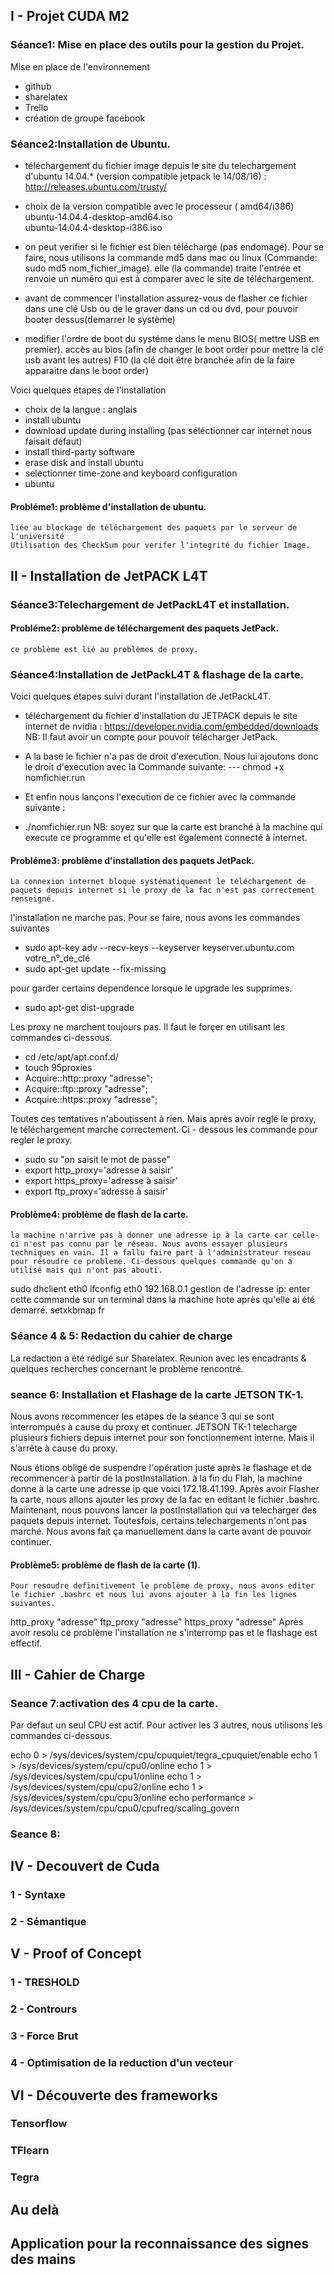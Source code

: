 ## I - Projet CUDA M2


### Séance1: Mise en place des outils pour la gestion du Projet.

Mise en place de l'environnement
- github
- sharelatex
- Trello
- création de groupe facebook

### Séance2:Installation de Ubuntu.
- téléchargement du fichier image depuis le site du telechargement d'ubuntu 14.04.* (version compatible jetpack le 14/08/16) :
http://releases.ubuntu.com/trusty/ 
- choix de la version compatible avec le processeur ( amd64/i386)
 ubuntu-14.04.4-desktop-amd64.iso      
 ubuntu-14.04.4-desktop-i386.iso

- on peut verifier si le fichier est bien téléchargé (pas endomagé). Pour se faire, nous utilisons la commande md5 dans mac ou linux (Commande: sudo md5 nom_fichier_image). elle (la commande) traite l'entrée et renvoie un numéro qui est à comparer avec le site de téléchargement.
- avant de commencer l'installation assurez-vous de flasher ce fichier dans une clé Usb ou de le graver dans un cd ou dvd, pour pouvoir booter dessus(demarrer le système)
- modifier l'ordre de boot du systéme dans le menu BIOS( mettre USB en premier).
 accès au bios (afin de changer le boot order pour mettre la clé usb avant les autres) F10 (la clé doit être branchée afin de la faire apparaitre dans le boot order)

Voici quelques étapes de l'installation
- choix de la langue : anglais
- install ubuntu
- download update during installing (pas séléctionner car internet nous faisait défaut)
- install third-party software
- erase disk and install ubuntu
- selectionner time-zone and keyboard configuration
- ubuntu

#### Probléme1: problème d'installation de ubuntu.
	liée au blockage de téléchargement des paquets par le serveur de l'université
	Utilisation des CheckSum pour verifer l'integrité du fichier Image.



## II - Installation de JetPACK L4T
### Séance3:Telechargement de JetPackL4T et installation.

#### Probléme2: problème de téléchargement des paquets JetPack. 
	ce problème est lié au problèmes de proxy.


### Séance4:Installation de JetPackL4T & flashage de la carte.


Voici quelques étapes suivi durant l'installation de JetPackL4T.

- téléchargement du fichier d'installation du JETPACK depuis le site internet de nvidia : https://developer.nvidia.com/embedded/downloads
	NB: Il faut avoir un compte pour pouvoir télécharger JetPack.

- A la base le fichier n'a pas de droit d'execution. Nous lui ajoutons donc le droit d'execution avec la Commande suivante: --- chmod +x nomfichier.run

- Et enfin nous lançons l'execution de ce fichier avec la commande suivante : 
- ./nomfichier.run 
	NB: soyez sur que la carte est branché à la machine qui execute ce programme et qu'elle est également connecté à internet.
	
#### Probléme3: problème d'installation des paquets JetPack.
	La connexion internet bloque systématiquement le téléchargement de paquets depuis internet si le proxy de la fac n'est pas correctement renseigné.

l'installation ne marche pas. Pour se faire, nous avons les commandes suivantes 
- sudo apt-key adv --recv-keys --keyserver keyserver.ubuntu.com votre_n°_de_clé
- sudo apt-get update --fix-missing

pour garder certains dependence lorsque le upgrade les supprimes.
- sudo apt-get dist-upgrade

Les proxy ne marchent toujours pas. Il faut le forçer en utilisant les commandes ci-dessous.

- cd /etc/apt/apt.conf.d/
- touch 95proxies
- Acquire::http::proxy "adresse";
- Acquire::ftp::proxy "adresse";
- Acquire::https::proxy "adresse";

Toutes ces tentatives n'aboutissent à rien. Mais après avoir reglé le proxy, le téléchargement marche correctement. Ci - dessous les commande pour regler le proxy.

- sudo su "on saisit le mot de passe"
- export http_proxy='adresse à saisir'
- export https_proxy='adresse à saisir'
- export ftp_proxy='adresse à saisir'
  
#### Problème4: problème de flash de la carte.
	la machine n'arrive pas à donner une adresse ip à la carte car celle-ci n'est pas connu par le réseau. Nous avons essayer plusieurs techniques en vain. Il a fallu faire part à l'administrateur reseau pour résoudre ce probleme. Ci-dessous quelques commande qu'on a utilisé mais qui n'ont pas abouti.

sudo dhclient eth0
ifconfig eth0 192.168.0.1
gestion de l'adresse ip: enter cette commande sur un terminal dans la machine hote après qu'elle ai été demarré.
setxkbmap fr

### Séance 4 & 5: Redaction du cahier de charge
La redaction a été rédigé sur Sharelatex.
Reunion avec les encadrants & quelques recherches concernant le problème rencontré.

### seance 6: Installation et Flashage de la carte JETSON TK-1.
Nous avons recommencer les etapes de la séance 3 qui se sont interrompués à cause du proxy et continuer. JETSON TK-1 telecharge plusieurs fichiers depuis internet pour son fonctionnement interne. Mais il s'arrête à cause du proxy.

Nous étions obligé de suspendre l'opération juste après le flashage et de recommencer à partir de la postInstallation.
à la fin du Flah, la machine donne à la carte une adresse ip que voici 172.18.41.199.
Après avoir Flasher la carte, nous allons ajouter les proxy de la fac en editant le fichier .bashrc.
Maintenant, nous pouvons lancer la postInstallation qui va telecharger des paquets depuis internet. Toutesfois, certains telechargements n'ont pas marché. Nous avons fait ça manuellement dans la carte avant de pouvoir continuer.
#### Problème5: problème de flash de la carte (1).
	Pour resoudre definitivement le problème de proxy, nous avons editer le fichier .bashrc et nous lui avons ajouter à la fin les lignes suivantes.

http_proxy "adresse"
ftp_proxy "adresse"
https_proxy "adresse"
Après avoir resolu ce problème l'installation ne s'interromp pas et le flashage est effectif.
  
## III - Cahier de Charge


### Seance 7:activation des 4 cpu de la carte.
Par defaut un seul CPU est actif. Pour activer les 3 autres, nous utilisons les commandes ci-dessous.

echo 0 > /sys/devices/system/cpu/cpuquiet/tegra_cpuquiet/enable
echo 1 > /sys/devices/system/cpu/cpu0/online
echo 1 > /sys/devices/system/cpu/cpu1/online
echo 1 > /sys/devices/system/cpu/cpu2/online
echo 1 > /sys/devices/system/cpu/cpu3/online
echo performance > /sys/devices/system/cpu/cpu0/cpufreq/scaling_govern


### Seance 8: 

## IV - Decouvert de Cuda
### 1 - Syntaxe
### 2 - Sémantique

## V - Proof of Concept
### 1 - TRESHOLD
### 2 - Contrours
### 3 - Force Brut
### 4 - Optimisation de la reduction d'un vecteur

## VI - Découverte des frameworks
### Tensorflow
### TFlearn
### Tegra


## Au delà
## Application pour la reconnaissance des signes des mains
